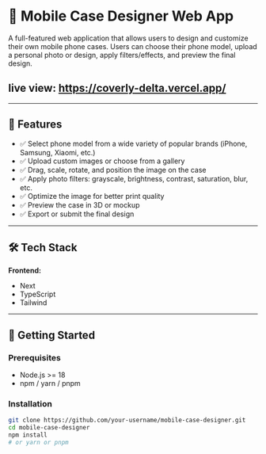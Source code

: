 # 📱 Mobile Case Designer Web App

A full-featured web application that allows users to design and customize their own mobile phone cases. Users can choose their phone model, upload a personal photo or design, apply filters/effects, and preview the final design.

## live view: https://coverly-delta.vercel.app/

---

## 📸 Features

- ✅ Select phone model from a wide variety of popular brands (iPhone, Samsung, Xiaomi, etc.)
- ✅ Upload custom images or choose from a gallery
- ✅ Drag, scale, rotate, and position the image on the case
- ✅ Apply photo filters: grayscale, brightness, contrast, saturation, blur, etc.
- ✅ Optimize the image for better print quality
- ✅ Preview the case in 3D or mockup
- ✅ Export or submit the final design

---

## 🛠️ Tech Stack

**Frontend:**
- Next
- TypeScript
- Tailwind


---

## 🔧 Getting Started

### Prerequisites

- Node.js >= 18
- npm / yarn / pnpm

### Installation

```bash
git clone https://github.com/your-username/mobile-case-designer.git
cd mobile-case-designer
npm install
# or yarn or pnpm
